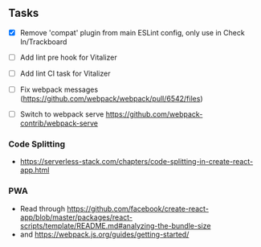 ## Tasks
- [x] Remove 'compat' plugin from main ESLint config, only use in Check In/Trackboard
- [ ] Add lint pre hook for Vitalizer
- [ ] Add lint CI task for Vitalizer
- [ ] Fix webpack messages (https://github.com/webpack/webpack/pull/6542/files)
- [ ] Switch to webpack serve https://github.com/webpack-contrib/webpack-serve


### Code Splitting
- https://serverless-stack.com/chapters/code-splitting-in-create-react-app.html


### PWA
- Read through https://github.com/facebook/create-react-app/blob/master/packages/react-scripts/template/README.md#analyzing-the-bundle-size
- and https://webpack.js.org/guides/getting-started/

